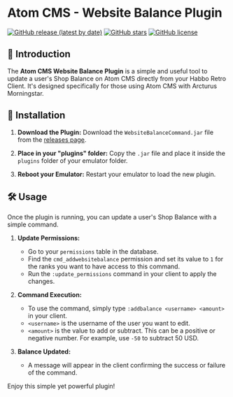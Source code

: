 # Atom CMS - Website Balance Plugin

[![GitHub release (latest by date)](https://img.shields.io/github/v/release/Puff-in/Website-Balance-Plugin)](https://github.com/Puff-in/Website-Balance-Plugin/releases)
[![GitHub stars](https://img.shields.io/github/stars/Puff-in/Website-Balance-Plugin?style=social)](https://github.com/Puff-in/Website-Balance-Plugin/stargazers)
[![GitHub license](https://img.shields.io/github/license/Puff-in/Website-Balance-Plugin)](https://github.com/Puff-in/Website-Balance-Plugin/blob/main/LICENSE)

## 📖 Introduction

The **Atom CMS Website Balance Plugin** is a simple and useful tool to update a user's Shop Balance on Atom CMS directly from your Habbo Retro Client. It's designed specifically for those using Atom CMS with Arcturus Morningstar.

## 🚀 Installation

1.  **Download the Plugin:** Download the `WebsiteBalanceCommand.jar` file from the [releases page](https://github.com/Puff-in/Website-Balance-Plugin/releases/tag/v1.0.0).

2.  **Place in your "plugins" folder:** Copy the `.jar` file and place it inside the `plugins` folder of your emulator folder.

3.  **Reboot your Emulator:** Restart your emulator to load the new plugin.

## 🛠️ Usage

Once the plugin is running, you can update a user's Shop Balance with a simple command.

1.  **Update Permissions:**
    -   Go to your `permissions` table in the database.
    -   Find the `cmd_addwebsitebalance` permission and set its value to `1` for the ranks you want to have access to this command.
    -   Run the `:update_permissions` command in your client to apply the changes.

2.  **Command Execution:**
    -   To use the command, simply type `:addbalance <username> <amount>` in your client.
    -   `<username>` is the username of the user you want to edit.
    -   `<amount>` is the value to add or subtract. This can be a positive or negative number. For example, use `-50` to subtract 50 USD.

3.  **Balance Updated:**
    -   A message will appear in the client confirming the success or failure of the command.

Enjoy this simple yet powerful plugin!
